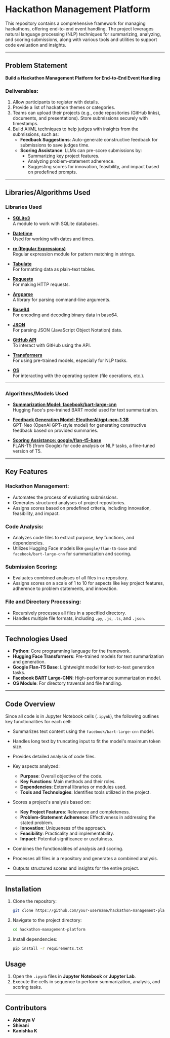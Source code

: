 # Hackathon Management Platform

This repository contains a comprehensive framework for managing hackathons, offering end-to-end event handling. The project leverages natural language processing (NLP) techniques for summarizing, analyzing, and scoring submissions, along with various tools and utilities to support code evaluation and insights.

---

## Problem Statement

**Build a Hackathon Management Platform for End-to-End Event Handling**

### Deliverables:
1. Allow participants to register with details.
2. Provide a list of hackathon themes or categories.
3. Teams can upload their projects (e.g., code repositories (GitHub links), documents, and presentations). Store submissions securely with timestamps.
4. Build AI/ML techniques to help judges with insights from the submissions, such as:
   - **Feedback Suggestions**: Auto-generate constructive feedback for submissions to save judges time.
   - **Scoring Assistance**: LLMs can pre-score submissions by:
     - Summarizing key project features.
     - Analyzing problem-statement adherence.
     - Suggesting scores for innovation, feasibility, and impact based on predefined prompts.

---

## Libraries/Algorithms Used

### Libraries Used
- **[SQLite3](https://www.sqlite.org/index.html)**  
  A module to work with SQLite databases.

- **[Datetime](https://docs.python.org/3/library/datetime.html)**  
  Used for working with dates and times.

- **[re (Regular Expressions)](https://docs.python.org/3/library/re.html)**  
  Regular expression module for pattern matching in strings.

- **[Tabulate](https://pypi.org/project/tabulate/)**  
  For formatting data as plain-text tables.

- **[Requests](https://docs.python-requests.org/en/latest/)**  
  For making HTTP requests.

- **[Argparse](https://docs.python.org/3/library/argparse.html)**  
  A library for parsing command-line arguments.

- **[Base64](https://docs.python.org/3/library/base64.html)**  
  For encoding and decoding binary data in base64.

- **[JSON](https://www.json.org/)**  
  For parsing JSON (JavaScript Object Notation) data.

- **[GitHub API](https://docs.github.com/en/rest)**  
  To interact with GitHub using the API.

- **[Transformers](https://huggingface.co/transformers/)**  
  For using pre-trained models, especially for NLP tasks.

- **[OS](https://docs.python.org/3/library/os.html)**  
  For interacting with the operating system (file operations, etc.).

---

### Algorithms/Models Used
- **[Summarization Model: facebook/bart-large-cnn](https://huggingface.co/facebook/bart-large-cnn)**  
  Hugging Face's pre-trained BART model used for text summarization.

- **[Feedback Generation Model: EleutherAI/gpt-neo-1.3B](https://huggingface.co/EleutherAI/gpt-neo-1.3B)**  
  GPT-Neo (OpenAI GPT-style model) for generating constructive feedback based on provided summaries.

- **[Scoring Assistance: google/flan-t5-base](https://huggingface.co/google/flan-t5-base)**  
  FLAN-T5 (from Google) for code analysis or NLP tasks, a fine-tuned version of T5.

---

## Key Features

### Hackathon Management:
- Automates the process of evaluating submissions.
- Generates structured analyses of project repositories.
- Assigns scores based on predefined criteria, including innovation, feasibility, and impact.

### Code Analysis:
- Analyzes code files to extract purpose, key functions, and dependencies.
- Utilizes Hugging Face models like `google/flan-t5-base` and `facebook/bart-large-cnn` for summarization and scoring.

### Submission Scoring:
- Evaluates combined analyses of all files in a repository.
- Assigns scores on a scale of 1 to 10 for aspects like key project features, adherence to problem statements, and innovation.

### File and Directory Processing:
- Recursively processes all files in a specified directory.
- Handles multiple file formats, including `.py`, `.js`, `.ts`, and `.json`.

---

## Technologies Used
- **Python**: Core programming language for the framework.
- **Hugging Face Transformers**: Pre-trained models for text summarization and generation.
- **Google Flan-T5 Base**: Lightweight model for text-to-text generation tasks.
- **Facebook BART Large-CNN**: High-performance summarization model.
- **OS Module**: For directory traversal and file handling.

---

## Code Overview

Since all code is in Jupyter Notebook cells (`.ipynb`), the following outlines key functionalities for each cell:

- Summarizes text content using the `facebook/bart-large-cnn` model.
- Handles long text by truncating input to fit the model's maximum token size.

- Provides detailed analysis of code files.  
- Key aspects analyzed:
  - **Purpose**: Overall objective of the code.
  - **Key Functions**: Main methods and their roles.
  - **Dependencies**: External libraries or modules used.
  - **Tools and Technologies**: Identifies tools utilized in the project.

- Scores a project's analysis based on:
  - **Key Project Features**: Relevance and completeness.
  - **Problem-Statement Adherence**: Effectiveness in addressing the stated problem.
  - **Innovation**: Uniqueness of the approach.
  - **Feasibility**: Practicality and implementability.
  - **Impact**: Potential significance or usefulness.

- Combines the functionalities of analysis and scoring.
- Processes all files in a repository and generates a combined analysis.
- Outputs structured scores and insights for the entire project.

---

## Installation

1. Clone the repository:
   ```bash
   git clone https://github.com/your-username/hackathon-management-platform.git
   
2. Navigate to the project directory:
   ```bash
   cd hackathon-management-platform

3. Install dependencies:
   ```bash
   pip install -r requirements.txt

## Usage

1. Open the `.ipynb` files in **Jupyter Notebook** or **Jupyter Lab**.
2. Execute the cells in sequence to perform summarization, analysis, and scoring tasks.

---

## Contributors

- **Abinaya V**
- **Shivani**
- **Kanishka K**

